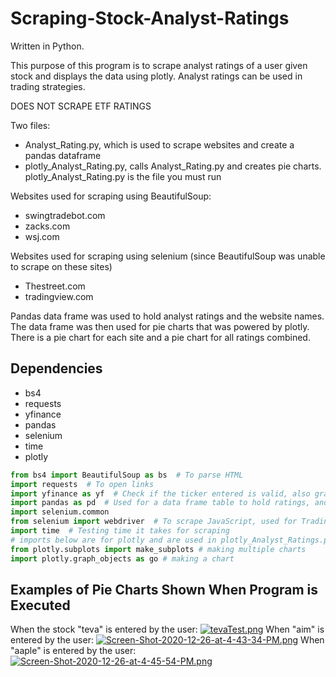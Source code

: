# Scraping-Stock-Analyst-Ratings
Written in Python.

This purpose of this program is to scrape analyst ratings of a user given stock and displays the data using plotly.
Analyst ratings can be used in trading strategies.

DOES NOT SCRAPE ETF RATINGS

Two files:

- Analyst_Rating.py, which is used to scrape websites and create a pandas dataframe
- plotly_Analyst_Rating.py, calls Analyst_Rating.py and creates pie charts. plotly_Analyst_Rating.py is the file you must run

Websites used for scraping using BeautifulSoup:
- swingtradebot.com
- zacks.com
- wsj.com 

Websites used for scraping using selenium (since BeautifulSoup was unable to scrape on these sites)
- Thestreet.com  
- tradingview.com 

Pandas data frame was used to hold analyst ratings and the website names. The data frame was then used for pie charts that was powered by plotly. There is a pie chart for each site and a pie chart for all ratings combined. 

## Dependencies
- bs4
- requests
- yfinance
- pandas
- selenium
- time
- plotly
``` python
from bs4 import BeautifulSoup as bs  # To parse HTML
import requests  # To open links
import yfinance as yf  # Check if the ticker entered is valid, also grabs the ticker's exchange (NYSE, NASDAQ, etc)
import pandas as pd  # Used for a data frame table to hold ratings, and analysts
import selenium.common
from selenium import webdriver  # To scrape JavaScript, used for Tradingview.com and TheStreet.com
import time  # Testing time it takes for scraping
# imports below are for plotly and are used in plotly_Analyst_Ratings.py
from plotly.subplots import make_subplots # making multiple charts
import plotly.graph_objects as go # making a chart
```

## Examples of Pie Charts Shown When Program is Executed
When the stock "teva" is entered by the user:
[![tevaTest.png](https://i.postimg.cc/8CVzh2qG/tevaTest.png)](https://postimg.cc/v43yyNY2)
When "aim" is entered by the user:
[![Screen-Shot-2020-12-26-at-4-43-34-PM.png](https://i.postimg.cc/prgHP8vv/Screen-Shot-2020-12-26-at-4-43-34-PM.png)](https://postimg.cc/BPcygjt7)
When "aaple" is entered by the user:
[![Screen-Shot-2020-12-26-at-4-45-54-PM.png](https://i.postimg.cc/mZchWy30/Screen-Shot-2020-12-26-at-4-45-54-PM.png)](https://postimg.cc/Th6Trm49)
